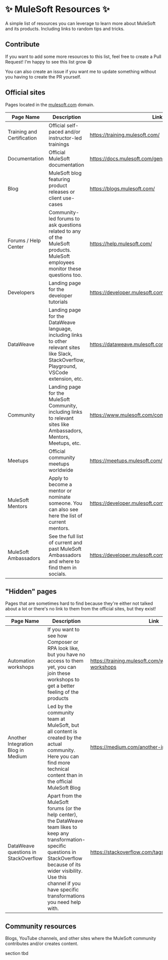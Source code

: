 # ✨ MuleSoft Resources ✨

A simple list of resources you can leverage to learn more about MuleSoft and its products. Including links to random tips and tricks.

## Contribute

If you want to add some more resources to this list, feel free to create a Pull Request! I'm happy to see this list grow 😄

You can also create an issue if you want me to update something without you having to create the PR yourself.

## Official sites

Pages located in the [mulesoft.com](https://www.mulesoft.com/) domain.

| Page Name | Description | Link |
| - | - | - |
| Training and Certification | Official self-paced and/or instructor-led trainings | https://training.mulesoft.com/
| Documentation | Official MuleSoft documentation | https://docs.mulesoft.com/general/
| Blog | MuleSoft blog featuring product releases or client use-cases | https://blogs.mulesoft.com/
| Forums / Help Center | Community-led forums to ask questions related to any of the MuleSoft products. MuleSoft employees monitor these questions too. | https://help.mulesoft.com/
| Developers | Landing page for the developer tutorials | https://developer.mulesoft.com/
| DataWeave | Landing page for the DataWeave language, including links to other relevant sites like Slack, StackOverflow, Playground, VSCode extension, etc. | https://dataweave.mulesoft.com/
| Community | Landing page for the MuleSoft Community, including links to relevant sites like Ambassadors, Mentors, Meetups, etc. | https://www.mulesoft.com/community
| Meetups | Official community meetups worldwide | https://meetups.mulesoft.com/
| MuleSoft Mentors | Apply to become a mentor or nominate someone. You can also see here the list of current mentors. | https://developer.mulesoft.com/community/mentors
| MuleSoft Ambassadors | See the full list of current and past MuleSoft Ambassadors and where to find them in socials. | https://developer.mulesoft.com/community/ambassadors


## "Hidden" pages

Pages that are sometimes hard to find because they're either not talked about a lot or there's no link to them from the official sites, but they exist!


| Page Name | Description | Link |
| - | - | - |
| Automation workshops | If you want to see how Composer or RPA look like, but you have no access to them yet, you can join these workshops to get a better feeling of the products | https://training.mulesoft.com/workshops/automation-workshops
| Another Integration Blog in Medium | Led by the community team at MuleSoft, but all content is created by the actual community. Here you can find more technical content than in the official MuleSoft Blog | https://medium.com/another-integration-blog
| DataWeave questions in StackOverflow | Apart from the MuleSoft forums (or the help center), the DataWeave team likes to keep any transformation-specific questions in StackOverflow because of its wider visibility. Use this channel if you have specific transformations you need help with. | https://stackoverflow.com/tags/dataweave

## Community resources

Blogs, YouTube channels, and other sites where the MuleSoft community contributes and/or creates content.

section tbd